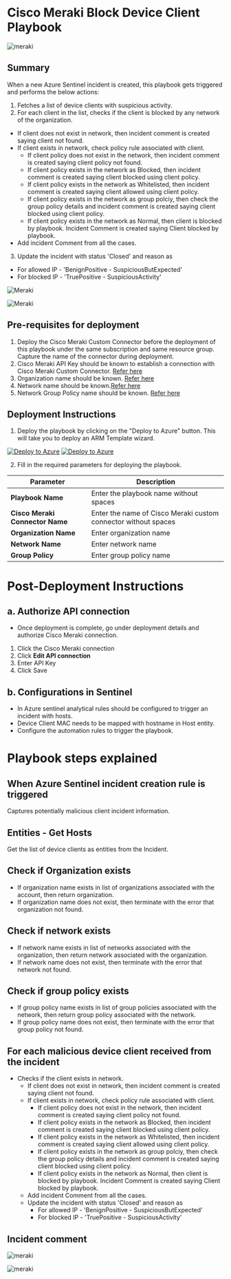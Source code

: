 # Cisco Meraki Block Device Client Playbook

![meraki](../../Connector/MerakiConnector/logo.jpg)

## Summary
 When a new Azure Sentinel incident is created, this playbook gets triggered and performs the below actions:
 1. Fetches a list of device clients with suspicious activity.
 2. For each client in the list, checks if the client is blocked by any network of the organization.
  - If client does not exist in network, then incident comment is created saying client not found.
  - If client exists in network, check policy rule associated with client.
     * If client policy does not exist in the network, then incident comment is created saying client policy not found.
     *  If client policy exists in the network as Blocked, then incident comment is created saying client blocked using client policy.
     *  If client policy exists in the network as Whitelisted, then incident comment is created saying client allowed using client policy.
     *  If client policy exists in the network as group polciy, then check the group policy details and  incident comment is created saying client blocked using client policy.
     *  If client policy exists in the network as Normal, then client is blocked by playbook. Incident Comment is created saying Client blocked by playbook.
  - Add incident Comment from all the cases.
3. Update the incident with status 'Closed' and reason as
  - For allowed IP - 'BenignPositive - SuspiciousButExpected'
  - For blocked IP - 'TruePositive - SuspiciousActivity' 


![Meraki](./Images/PlaybookDesignerLight.png)

![Meraki](./Images/PlaybookDesignerDark.png)


 ## Pre-requisites for deployment
1. Deploy the Cisco Meraki Custom Connector before the deployment of this playbook under the same subscription and same resource group. Capture the name of the connector during deployment.
2. Cisco Meraki API Key should be known to establish a connection with Cisco Meraki Custom Connector. [Refer here](https://developer.cisco.com/meraki/api-v1/#!getting-started/authorization)
3. Organization name should be known. [Refer here](https://developer.cisco.com/meraki/api-v1/#!getting-started/find-your-organization-id) 
4. Network name should be known.[Refer here](https://developer.cisco.com/meraki/api-v1/#!getting-started/find-your-network-id)
5. Network Group Policy name should be known. [Refer here](./Images/Scheduling-FromOneDay.png)

 ## Deployment Instructions
 1. Deploy the playbook by clicking on the "Deploy to Azure" button. This will take you to deploy an ARM Template wizard.

 [![Deploy to Azure](https://aka.ms/deploytoazurebutton)](https://portal.azure.com/#create/Microsoft.Template/uri/https%3A%2Fdev.azure.com/SentinelAccenture/_git/Sentinel-Accenture%20Logic%20Apps%20connectors?path=%2FPlaybooks%2FMeraki-Block-Host%2Fazuredeploy.json&version=GBCiscoMeraki)  [![Deploy to Azure](https://aka.ms/deploytoazuregovbutton)](https://portal.azure.com/#create/Microsoft.Template/uri/https%3A%2Fdev.azure.com/SentinelAccenture/_git/Sentinel-Accenture%20Logic%20Apps%20connectors?path=%2FPlaybooks%2FMeraki-Block-Host%2Fazuredeploy.json&version=GBCiscoMeraki)


 2. Fill in the required parameters for deploying the playbook.

 | Parameter  | Description |
| ------------- | ------------- |
| **Playbook Name** | Enter the playbook name without spaces |
| **Cisco Meraki Connector Name**|Enter the name of Cisco Meraki custom connector without spaces | 
| **Organization Name** | Enter organization name |
| **Network Name**| Enter network name | 
| **Group Policy**|Enter group policy name |


# Post-Deployment Instructions 
## a. Authorize API connection
* Once deployment is complete, go under deployment details and authorize Cisco Meraki connection. 
1.  Click the Cisco Meraki connection
2.  Click **Edit API connection**
3.  Enter API Key
4.  Click Save

## b. Configurations in Sentinel
- In Azure sentinel analytical rules should be configured to trigger an incident with hosts. 
- Device Client MAC needs to be mapped with hostname in Host entity.
- Configure the automation rules to trigger the playbook.

# Playbook steps explained
## When Azure Sentinel incident creation rule is triggered
  Captures potentially malicious client incident information.

## Entities - Get Hosts
  Get the list of device clients as entities from the Incident.

## Check if Organization exists
 *  If organization name exists in list of organizations associated with the account, then return organization. 
 *  If organization name does not exist, then terminate with the error that organization not found.

 ## Check if network exists
  *  If network name exists in list of networks associated with the organization, then return network associated with the organization. 
  *  If network name does not exist, then terminate with the error that network not found.

  ## Check if group policy exists
  *  If group policy name exists in list of group policies associated with the network, then return group policy associated with the network. 
  *  If group policy name does not exist, then terminate with the error that group policy not found.

## For each malicious device client received from the incident
- Checks if the client exists in network.
  - If client does not exist in network, then incident comment is created saying client not found.
  - If client exists in network, check policy rule associated with client.
     * If client policy does not exist in the network, then incident comment is created saying client policy not found.
     *  If client policy exists in the network as Blocked, then incident comment is created saying client blocked using client policy.
     *  If client policy exists in the network as Whitelisted, then incident comment is created saying client allowed using client policy.
     *  If client policy exists in the network as group polciy, then check the group policy details and  incident comment is created saying client blocked using client policy.
     *  If client policy exists in the network as Normal, then client is blocked by playbook. Incident Comment is created saying Client blocked by playbook.
  - Add incident Comment from all the cases.
  - Update the incident with status 'Closed' and reason as
    - For allowed IP - 'BenignPositive - SuspiciousButExpected'
    - For blocked IP - 'TruePositive - SuspiciousActivity'

## Incident comment 
![meraki](./Images/IncidentCommentLight.jpg)

![meraki](./Images/IncidentCommentDark.jpg)
